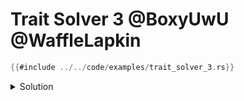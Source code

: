 # Trait Solver 3 @BoxyUwU @WaffleLapkin

```rust
{{#include ../../code/examples/trait_solver_3.rs}}
```

<details>
<summary>Solution</summary>

```
{{#include ../../code/examples/stderr/trait_solver_3.stderr}}
```

Yeah. This actually runs. 

(:

The compiler does not check "Well Formedness" of traits in trait objects, so `dyn Trait<[u8]>` does not produce an error, even though `[u8]` is **not** `Sized`.

This is might be unsound, but no one come up with an example of causing UB in safe code with this.
At the very least, this is unexpected.

</details>
